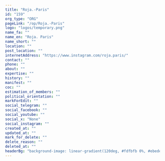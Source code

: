 ```yaml
---
title: "Roja.-Paris"
id: "159"
org_type: "ORG"
pageLink: "/op/Roja.-Paris"
logo: "logos/temporary.png"
name_fa: ""
name_en: "Roja. Paris"
name_short: ""
location: ""
post_location: ""
internetAddress: "https://www.instagram.com/roja.paris/"
contact: ""
phone: ""
about: ""
expertise: ""
history: ""
manifest: ""
coc: ""
estimation_of_members: ""
political_orientation: ""
markForEdit: ""
social_telegram: ""
social_facebook: ""
social_youtube: ""
social_x: "None"
social_instagram: ""
created_at: ""
updated_at: ""
mark_for_delete: ""
delete_reason: ""
deleted_at: ""
headerBg: "background-image: linear-gradient(120deg, #fdfbfb 0%, #ebedee 100%);"
---
```


